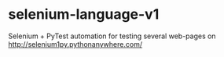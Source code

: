 # selenium-language-v1
Selenium + PyTest automation for testing several web-pages on http://selenium1py.pythonanywhere.com/
